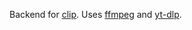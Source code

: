 Backend for [clip](https://www.github.com/thomascpowell/clip).
Uses [ffmpeg](https://github.com/FFmpeg/FFmpeg) and [yt-dlp](https://github.com/yt-dlp/yt-dlp).
